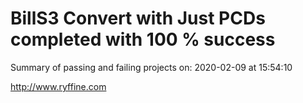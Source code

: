 # BillS3 Convert with Just PCDs completed with 100 % success

Summary of passing and failing projects on: 2020-02-09 at 15:54:10

http://www.ryffine.com

